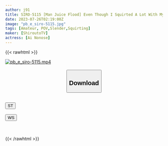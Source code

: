 ```yaml
---
author: j91
title: SIRO-5115 [Man Juice Flood] Even Though I Squirted A Lot With My Hands, Sex Still Leaks Out. Aomori Beauty Who Makes Man Juice Straits On The Floor Of The Hotel. AV Application On The Net → AV Experience Shooting 2007 (Ai Nonose)
date: 2023-07-26T02:19:00Z
image: "pb_e_siro-5115.jpg"
tags: [Amateur, POV,Slender,Squirting]
maker: [ShiroutoTV]
actress: [Ai Nonose]
---
```



{{< rawhtml >}}

<div class="video" data-videoid="ZolqbQWPDQsqzMD">
    <a href="javascript:;">
        <img src="https://my.j91.asia/posts/pb_e_siro-5115/pb_e_siro-5115.jpg" width="WIDTH" height="HEIGHT" alt="pb_e_siro-5115.mp4" loading="lazy">
    </a>
</div>

<script type="text/javascript" src="https://j91.asia/asset/on-demand-st.js"></script>

<br>
  <link rel="stylesheet" href="https://j91.asia/asset/bs5.css">
  
  <center>
  <button class="btn btn-primary" type="button" data-bs-toggle="collapse" data-bs-target=".multi-collapse" aria-expanded="false" aria-controls="multiCollapseExample1 multiCollapseExample2"><h2>Download</h2></button></center>
</p>
<div class="row">
  <div class="col">
    <div class="collapse multi-collapse" id="multiCollapseExample1">
      <div class="card card-body">
	      	      <br>
<div class="buttons">  
<a href="https://streamtape.to/v/ZolqbQWPDQsqzMD"><button class="btn-hover color-3"><i class="fa fa-download"></i> ST</button></a></div>
    </div>
  </div>
</div>
  <div class="col">
    <div class="collapse multi-collapse" id="multiCollapseExample2">
      <div class="card card-body">
	      <br>
<div class="buttons">
    <a href="https://wolfstream.tv/fkw60t359umm.html"><button class="btn-hover color-9"><i class="fa fa-download"></i> WS</button></a></div>
<br><br>
      </div>
    </div>
  </div>
</div>

{{< /rawhtml >}}
